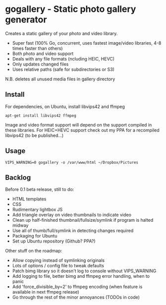 # gogallery - Static photo gallery generator

Creates a static gallery of your photo and video library.

- Super fast (100% Go, concurrent, uses fastest image/video libraries, 4-8 times faster than others)
- Both photo and video support
- Deals with any file formats (ncluding HEIC, HEVC)
- Only updates changed files
- Uses relative paths (safe for subdirectories or S3)

N.B. deletes all unused media files in gallery directory

## Install

For dependencies, on Ubuntu, install libvips42 and ffmpeg

`apt-get install libvips42 ffmpeg`

Image and video format support will depend on the support compiled in these libraries. For HEIC+HEVC support check out my PPA for a recompiled libvips42 (to be published...)

## Usage

`VIPS_WARNING=0 gogallery -o /var/www/html ~/Dropbox/Pictures`

## Backlog

Before 0.1 beta release, still to do:
- HTML templates
- CSS
- Rudimentary lightbox JS
- Add triangle overlay on video thumbnails to indicate video
- Clean up half-finished thumbnail/fullsize/symlink if program is halted midway
- Use all of thumb/full/symlink in detecting changes required
- Packaging for Ubuntu
- Set up Ubuntu repository (Github? PPA?)

Other stuff on the roadmap:
- Allow copying instead of symlinking originals
- Lots of options / config file to tweak defaults
- Patch bimg library so it doesn't log to console without VIPS_WARNING
- Add logging to file, better bimg and ffmpeg error handling, when to panic
- Add 'force_divisible_by=2' to ffmpeg encoding (when feature is available in next ffmpeg release)
- Go through the rest of the minor annoyances (TODOs in code)